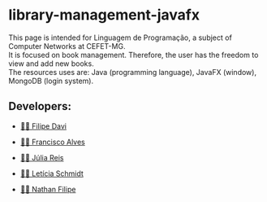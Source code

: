 # library-management-javafx

This page is intended for Linguagem de Programação, a subject of Computer Networks at CEFET-MG. <br>
It is focused on book management. Therefore, the user has the freedom to view and add new books. <br>
The resources uses are: Java (programming language), JavaFX (window), MongoDB (login system).

## Developers:
* <a href="https://github.com/alfacet">👨‍💻 Filipe Davi</a>

* <a href="https://github.com/FranciscoAlvesAlmeida">👨‍💻 Francisco Alves</a>

* <a href="https://github.com/JuliaReisSilvaLima">👩‍💻 Júlia Reis</a>

* <a href="https://github.com/Letsts">👩‍💻 Letícia Schmidt</a>

* <a href="https://github.com/nathanfl1">👨‍💻 Nathan Filipe</a>
